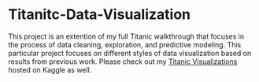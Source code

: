 # Titanitc-Data-Visualization
This project is an extention of my full Titanic walkthrough that focuses in the process of data cleaning, exploration, and predictive modeling. This particular project focuses on different styles of data visualization based on results from previous work.
Please check out my [Titanic Visualizations](https://www.kaggle.com/code/jordanerobinson/titanic-data-visualization) hosted on Kaggle as well.
